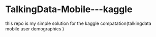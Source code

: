 # TalkingData-Mobile---kaggle

this repo is my simple solution for the kaggle compatation(talkingdata mobile    user demographics )
